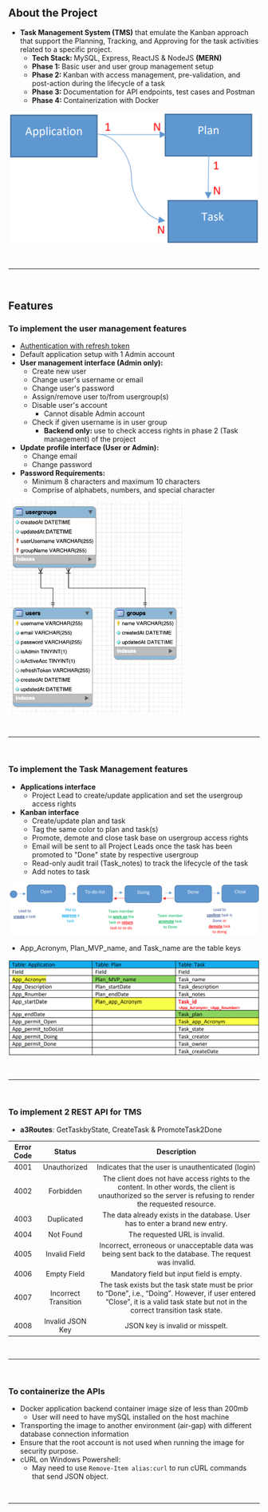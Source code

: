 ## About the Project

- <b>Task Management System (TMS)</b> that emulate the Kanban approach that support the Planning, Tracking, and Approving for the task activities related to a specific project.
  - <b>Tech Stack: </b>MySQL, Express, ReactJS & NodeJS <b>(MERN)</b>
  - <b>Phase 1: </b>Basic user and user group management setup
  - <b>Phase 2: </b>Kanban with access management, pre-validation, and post-action during the lifecycle of a task
  - <b>Phase 3: </b>Documentation for API endpoints, test cases and Postman
  - <b>Phase 4: </b>Containerization with Docker

![application-plan-task](./diagrams/application-plan-task.png)

&nbsp;

---

&nbsp;

## Features

### To implement the user management features

- [Authentication with refresh token](https://stackoverflow.com/a/69631076)
- Default application setup with 1 Admin account
- <b>User management interface (Admin only):</b>
  - Create new user
  - Change user's username or email
  - Change user's password
  - Assign/remove user to/from usergroup(s)
  - Disable user's account
    - Cannot disable Admin account
  - Check if given username is in user group
    - <b>Backend only: </b>use to check access rights in phase 2 (Task management) of the project
- <b>Update profile interface (User or Admin):</b>
  - Change email
  - Change password
- <b>Password Requirements:</b>
  - Minimum 8 characters and maximum 10 characters
  - Comprise of alphabets, numbers, and special character

<img src="./diagrams/phase1-eer.png" alt="phase1-eer" width="350"/>

&nbsp;

---

&nbsp;

### To implement the Task Management features

- <b>Applications interface</b>
  - Project Lead to create/update application and set the usergroup access rights
- <b>Kanban interface</b>
  - Create/update plan and task
  - Tag the same color to plan and task(s)
  - Promote, demote and close task base on usergroup access rights
  - Email will be sent to all Project Leads once the task has been promoted to "Done" state by respective usergroup
  - Read-only audit trail (Task_notes) to track the lifecycle of the task
  - Add notes to task

![state-transition](./diagrams/state-transition.png)

- App_Acronym, Plan_MVP_name, and Task_name are the table keys

![tms-data-model](./diagrams/tms-data-model.png)

&nbsp;

---

&nbsp;

### To implement 2 REST API for TMS

- <b>a3Routes</b>: GetTaskbyState, CreateTask & PromoteTask2Done

| Error Code |        Status        |                                                                                     Description                                                                                     |
| :--------: | :------------------: | :---------------------------------------------------------------------------------------------------------------------------------------------------------------------------------: |
|    4001    |     Unauthorized     |                                                                 Indicates that the user is unauthenticated (login)                                                                  |
|    4002    |      Forbidden       |            The client does not have access rights to the content. In other words, the client is unauthorized so the server is refusing to render the requested resource.            |
|    4003    |      Duplicated      |                                                    The data already exists in the database. User has to enter a brand new entry.                                                    |
|    4004    |      Not Found       |                                                                            The requested URL is invalid.                                                                            |
|    4005    |    Invalid Field     |                                       Incorrect, erroneous or unacceptable data was being sent back to the database. The request was invalid.                                       |
|    4006    |     Empty Field      |                                                                      Mandatory field but input field is empty.                                                                      |
|    4007    | Incorrect Transition | The task exists but the task state must be prior to “Done”, i.e., “Doing”. However, if user entered “Close”, it is a valid task state but not in the correct transition task state. |
|    4008    |   Invalid JSON Key   |                                                                          JSON key is invalid or misspelt.                                                                           |

&nbsp;

---

&nbsp;

### To containerize the APIs

- Docker application backend container image size of less than 200mb
  - User will need to have mySQL installed on the host machine
- Transporting the image to another environment (air-gap) with different database connection information
- Ensure that the root account is not used when running the image for security purpose.
- cURL on Windows Powershell:
  - May need to use `Remove-Item alias:curl` to run cURL commands that send JSON object.

&nbsp;

---

&nbsp;
